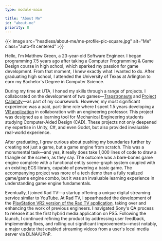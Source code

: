 ```yaml
---
type: module-main

title: "About Me"
id: "about-me"
priority: 0
---
```

{{< image src="headless/about-me/me-profile-pic-square.jpg" alt="Me" class="auto-fit centered" >}}

Hello, I'm Matthew Green, a 23-year-old Software Engineer. I began programming 7.5 years ago after taking a Computer Programming & Game Design course in high school, which sparked my passion for game development. From that moment, I knew exactly what I wanted to do. After graduating high school, I attended the University of Texas at Arlington to earn my Bachelor's Degree in Computer Science.

During my time at UTA, I honed my skills through a range of projects. I collaborated on the development of two games—[Trapstronauts](https://www.matthewgreen.gg/trapstronauts/) and [Project Calamity](https://www.matthewgreen.gg/project-calamity/)—as part of my coursework. However, my most significant experience was a paid, part-time role where I spent 1.5 years developing a [VR application](https://www.matthewgreen.gg/cad-model-viewer/) in collaboration with an engineering professor. This project was designed as a learning tool for Mechanical Engineering students studying Computer-Aided Design (CAD). These projects not only deepened my expertise in Unity, C#, and even Godot, but also provided invaluable real-world experience.

After graduating, I grew curious about pushing my boundaries further by creating not just a game, but a game engine from scratch. This was a monumental task—and yes, it really does take 1,000 lines of code to draw a triangle on the screen, as they say. The outcome was a bare-bones game engine complete with a functional entity scene-graph system coupled with an existing ECS library, capable of powering a basic game. The accompanying [project](https://www.matthewgreen.gg/velecs-and-harvest-havoc/) was more of a tech demo than a fully realized game/game engine combo, but it was an invaluable learning experience in understanding game engine fundamentals.

Eventually, I joined Rad TV—a startup offering a unique digital streaming service similar to YouTube. At Rad TV, I spearheaded the development of the [PlayStation VR2 version of the Rad TV application](https://www.matthewgreen.gg/rad-tv-for-ps-vr2/), taking over and enhancing the work of previous engineers. I navigated Sony's QA process to release it as the first hybrid media application on PS5. Following the launch, I continued refining the product by addressing user feedback, implementing fixes, and rolling out significant improvements—most notably, a major update that enabled streaming videos from a user's local media server via DLNA/UPnP.